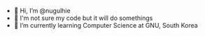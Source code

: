 - 👋 Hi, I’m @nugulhie
- 👀 I'm not sure my code but it will do somethings 
- 🌱 I’m currently learning Computer Science at GNU, South Korea

<!---
nugulhie/nugulhie is a ✨ special ✨ repository because its `README.md` (this file) appears on your GitHub profile.
You can click the Preview link to take a look at your changes.
--->
